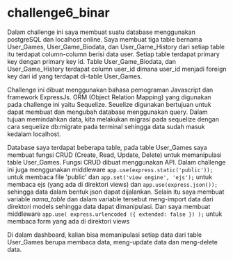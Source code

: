 # challenge6_binar


Dalam challenge ini saya membuat suatu database menggunakan postgreSQL dan localhost online.
Saya membuat tiga table bernama User_Games, User_Game_Biodata, dan User_Game_History dari setiap table itu terdapat column-column berisi data user.
Setiap table terdapat primary key dengan primary key id. Table User_Game_Biodata, dan User_Game_History terdapat column user_id dimana 
user_id menjadi foreign key dari id yang terdapat di-table User_Games.


Challenge ini dibuat menggunakan bahasa pemograman Javascript dan framework ExpressJs. ORM (Object Relation Mapping) yang digunakan pada challenge ini yaitu Sequelize.
Seuelize digunakan bertujuan untuk dapat membuat dan mengubah database menggunakan query. Dalam tujuan memindahkan data, kita melakukan migrasi pada sequelize
dengan cara sequelize db:migrate pada terminal sehingga data sudah masuk kedalam localhost.


Database saya terdapat beberapa table, pada table User_Games saya membuat fungsi CRUD (Create, Read, Update, Delete) untuk memanipulasi table User_Games. Fungsi CRUD
dibuat menggunakan API. Dalam challenge ini juga menggunakan middleware `app.use(express.static('public'));` untuk membaca file 'public' dan `app.set('view engine', 'ejs');`
untuk membaca ejs (yang ada di direktori views) dan `app.use(express.json());` sehingga data dalam bentuk json dapat dijalankan. Selain itu saya membuat variable
*nama_table* dan dalam variable tersebut meng-import data dari direktori models sehingga data dapat dimanipulasi. Dan saya membuat middleware
`app.use( express.urlencoded ({ extended: false }) );` untuk membaca form yang ada di direktori views


Di dalam dashboard, kalian bisa memanipulasi setiap data dari table User_Games berupa membaca data, meng-update data dan meng-delete data.
